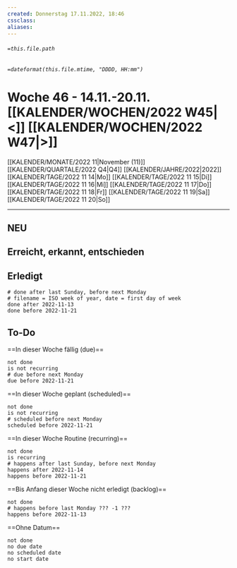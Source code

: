 ```yaml
---
created: Donnerstag 17.11.2022, 18:46
cssclass:
aliases:
---
```

###### `=this.file.path`
###### `=dateformat(this.file.mtime, "DDDD, HH:mm")`
# Woche 46 - 14.11.-20.11.  [[KALENDER/WOCHEN/2022 W45|<]] [[KALENDER/WOCHEN/2022 W47|>]]
[[KALENDER/MONATE/2022 11|November (11)]] [[KALENDER/QUARTALE/2022 Q4|Q4]] [[KALENDER/JAHRE/2022|2022]]
[[KALENDER/TAGE/2022 11 14|Mo]] [[KALENDER/TAGE/2022 11 15|Di]] [[KALENDER/TAGE/2022 11 16|Mi]] [[KALENDER/TAGE/2022 11 17|Do]] [[KALENDER/TAGE/2022 11 18|Fr]] [[KALENDER/TAGE/2022 11 19|Sa]] [[KALENDER/TAGE/2022 11 20|So]]

---

## NEU
## Erreicht, erkannt, entschieden
## Erledigt

```tasks
# done after last Sunday, before next Monday
# filename = ISO week of year, date = first day of week
done after 2022-11-13
done before 2022-11-21
```

## To-Do

==In dieser Woche fällig (due)==
```tasks
not done
is not recurring
# due before next Monday
due before 2022-11-21
```

==In dieser Woche geplant (scheduled)==
```tasks
not done
is not recurring
# scheduled before next Monday
scheduled before 2022-11-21
```

==In dieser Woche Routine (recurring)==
```tasks
not done
is recurring
# happens after last Sunday, before next Monday
happens after 2022-11-14
happens before 2022-11-21
```

==Bis Anfang dieser Woche nicht erledigt (backlog)==
```tasks
not done
# happens before last Monday ??? -1 ???
happens before 2022-11-13
```

==Ohne Datum==
```tasks
not done
no due date
no scheduled date
no start date
```
